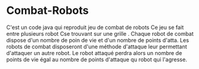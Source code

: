 # Combat-Robots
C'est un code java qui reproduit jeu de combat de robots
Ce jeu se fait entre plusieurs robot Cse trouvant sur une grille . Chaque robot de combat dispose d'un  nombre de poin de vie et d'un nombre de points d'atta.  Les robots de combat disposeront d'une méthode d'attaque leur permettant d'attaquer un autre robot. Le robot attaqué perdra alors un nombre  de points de vie égal au nombre de points d'attaque qu robot qui l'agresse.
